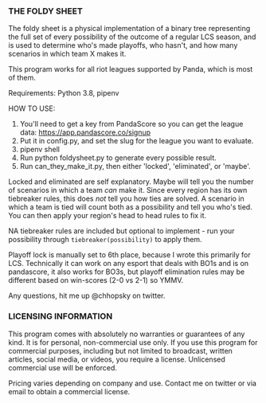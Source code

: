 ### THE FOLDY SHEET

The foldy sheet is a physical implementation of a binary tree representing the full set of every possibility of the outcome of a regular LCS season, and is used to determine who's made playoffs, who hasn't, and how many scenarios in which team X makes it.

This program works for all riot leagues supported by Panda, which is most of them.

Requirements: Python 3.8, pipenv

HOW TO USE:
1. You'll need to get a key from PandaScore so you can get the league data: https://app.pandascore.co/signup
2. Put it in config.py, and set the slug for the league you want to evaluate.
3. pipenv shell
4. Run python foldysheet.py to generate every possible result.
5. Run can_they_make_it.py, then either 'locked', 'eliminated', or 'maybe'.

Locked and eliminated are self explanatory. Maybe will tell you the number of scenarios in which a team *can* make it. Since every region has its own tiebreaker rules, this does *not* tell you how ties are solved. A scenario in which a team is tied will count both as a possibility and tell you who's tied. You can then apply your region's head to head rules to fix it.

NA tiebreaker rules are included but optional to implement - run your possibility through `tiebreaker(possibility)` to apply them.

Playoff lock is manually set to 6th place, because I wrote this primarily for LCS. Technically it can work on any esport that deals with BO1s and is on pandascore, it also works for BO3s, but playoff elimination rules may be different based on win-scores (2-0 vs 2-1) so YMMV.

Any questions, hit me up @chhopsky on twitter.

### LICENSING INFORMATION

This program comes with absolutely no warranties or guarantees of any kind. It is for personal, non-commercial use only. If you use this program for commercial purposes, including but not limited to broadcast, written articles, social media, or videos, you require a license. Unlicensed commercial use will be enforced.

Pricing varies depending on company and use. Contact me on twitter or via email to obtain a commercial license.
